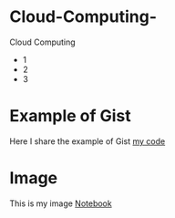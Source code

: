 # Cloud-Computing-
Cloud Computing

* 1
* 2
* 3
# Example of Gist
Here I share the example of Gist [my code](https://gist.github.com/synatkeamsk/e326a43730d94b386cf3065b21309e00)

# Image 
 This is my image [Notebook](https://user-images.githubusercontent.com/121846660/238864224-f6a0e2e7-dcc2-4f3c-8f13-9b930e546915.png)
